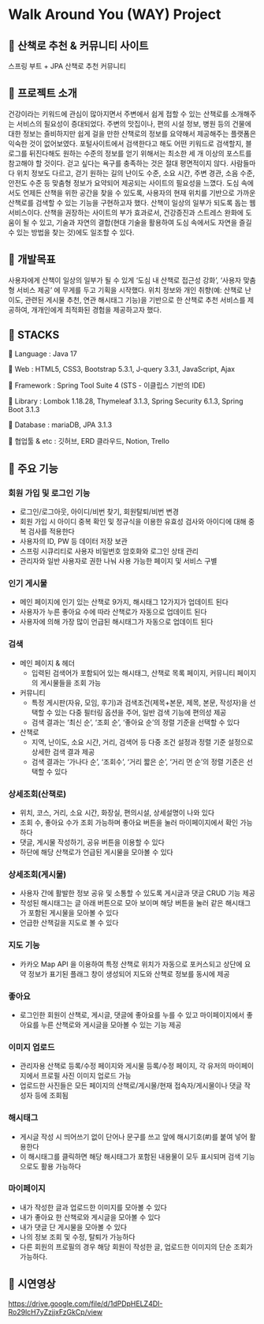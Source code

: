 # Walk Around You (WAY) Project
## 💚 산책로 추천 & 커뮤니티 사이트
스프링 부트 + JPA 산책로 추천 커뮤니티

## 💚 프로젝트 소개
건강이라는 키워드에 관심이 많아지면서 주변에서 쉽게 접할 수 있는 산책로를 소개해주는 서비스의 필요성이 증대되었다. 
주변의 맛집이나, 편의 시설 정보, 병원 등의 건물에 대한 정보는 즐비하지만 쉽게 걸을 만한 산책로의 정보를 요약해서 제공해주는 플랫폼은 익숙한 것이 없어보였다.
포털사이트에서 검색한다고 해도 어떤 키워드로 검색할지, 블로그를 뒤진다해도 원하는 수준의 정보를 얻기 위해서는 최소한 세 개 이상의 포스트를 참고해야 할 것이다.
걷고 싶다는 욕구를 충족하는 것은 절대 평면적이지 않다. 
사람들마다 위치 정보도 다르고, 걷기 원하는 길의 난이도 수준, 소요 시간, 주변 경관, 소음 수준, 안전도 수준 등 맞춤형 정보가 요약되어 제공되는 사이트의 필요성을 느꼈다. 
도심 속에서도 언제든 산책을 위한 공간을 찾을 수 있도록, 사용자의 현재 위치를 기반으로 가까운 산책로를 검색할 수 있는 기능을 구현하고자 했다.
산책이 일상의 일부가 되도록 돕는 웹 서비스이다. 
산책을 권장하는 사이트의 부가 효과로서, 건강증진과 스트레스 완화에 도움이 될 수 있고, 
기술과 자연의 결합(현대 기술을 활용하여 도심 속에서도 자연을 즐길 수 있는 방법을 찾는 것)에도 일조할 수 있다.

## 💚 개발목표
사용자에게 산책이 일상의 일부가 될 수 있게 ‘도심 내 산책로 접근성 강화’, ‘사용자 맞춤형 서비스 제공’ 에 무게를 두고 기획을 시작했다. 
위치 정보와 개인 취향(예: 산책로 난이도, 관련된 게시물 추천, 연관 해시태그 기능)을 기반으로 한 산책로 추천 서비스를 제공하여, 개개인에게 최적화된 경험을 제공하고자 했다.

## 💚 STACKS

🌳 Language : Java 17

🌳 Web : HTML5, CSS3, Bootstrap 5.3.1, J-query 3.3.1, JavaScript,  Ajax 

🌳 Framework : Spring Tool Suite 4 (STS - 이클립스 기반의 IDE)

🌳 Library : Lombok 1.18.28, Thymeleaf 3.1.3, Spring Security 6.1.3, Spring Boot 3.1.3

🌳 Database : mariaDB, JPA 3.1.3

🌳 협업툴 & etc : 깃허브, ERD 클라우드, Notion, Trello

## 💚 주요 기능

### 회원 가입 및 로그인 기능

- 로그인/로그아웃, 아이디/비번 찾기, 회원탈퇴/비번 변경
- 회원 가입 시 아이디 중복 확인 및 정규식을 이용한 유효성 검사와 아이디에 대해 중복 검사를 적용한다
- 사용자의 ID, PW 등 데이터 저장 보관
- 스프링 시큐리티로 사용자 비밀번호 암호화와 로그인 상태 관리
- 관리자와 일반 사용자로 권한 나눠 사용 가능한 페이지 및 서비스 구별

### 인기 게시물

- 메인 페이지에 인기 있는 산책로 9가지, 해시태그 12가지가 업데이트 된다
- 사용자가 누른 좋아요 수에 따라 산책로가 자동으로 업데이트 된다
- 사용자에 의해 가장 많이 언급된 해시태그가 자동으로 업데이트 된다

### 검색

- 메인 페이지 & 헤더
    - 입력된 검색어가 포함되어 있는 해시태그, 산책로 목록 페이지, 커뮤니티 페이지의 게시물들을 조회 가능
- 커뮤니티
    - 특정 게시판(자유, 모임,  후기)과 검색조건(제목+본문, 제목, 본문, 작성자)을 선택할 수 있는
      다중 필터링 옵션을 주어, 일반 검색 기능에 편의성 제공
    - 검색 결과는 ‘최신 순’, ‘조회 순’, ‘좋아요 순’의 정렬 기준을 선택할 수 있다
- 산책로
    - 지역, 난이도, 소요 시간, 거리, 검색어 등 다중 조건 설정과 정렬 기준 설정으로 상세한 검색 결과 제공
    - 검색 결과는 ‘가나다 순’, ‘조회수’, ‘거리 짧은 순’, ‘거리 먼 순’의 정렬 기준은 선택할 수 있다
    

### 상세조회(산책로)

- 위치, 코스, 거리, 소요 시간, 화장실, 편의시설, 상세설명이 나와 있다
- 조회 수, 좋아요 수가 조회 가능하며 좋아요 버튼을 눌러 마이페이지에서 확인 가능하다
- 댓글, 게시물 작성하기, 공유 버튼을 이용할 수 있다
- 하단에 해당 산책로가 언급된 게시물을 모아볼 수 있다

### 상세조회(게시물)

- 사용자 간에 활발한 정보 공유 및 소통할 수 있도록 게시글과 댓글 CRUD 기능 제공
- 작성된 해시태그는 글 아래 버튼으로 모아 보이며 해당 버튼을 눌러 같은 해시태그가 포함된 게시물을 모아볼 수 있다
- 언급한 산책길을 지도로 볼 수 있다

### 지도 기능

- 카카오 Map API 을 이용하여 특정 산책로 위치가 자동으로 포커스되고
  상단에 요약 정보가 표기된 플래그 창이 생성되어 지도와 산책로 정보를 동시에 제공

### 좋아요

- 로그인한 회원이 산책로, 게시글, 댓글에 좋아요를 누를 수 있고 
  마이페이지에서 좋아요를 누른 산책로와 게시글을 모아볼 수 있는 기능 제공

### 이미지 업로드

- 관리자용 산책로 등록/수정 페이지와 게시물 등록/수정 페이지,
  각 유저의 마이페이지에서 프로필 사진 이미지 업로드 가능
- 업로드한 사진들은 모든 페이지의 산책로/게시물/현재 접속자/게시물이나 댓글 작성자 등에 조회됨

### 해시태그

- 게시글 작성 시 띄어쓰기 없이 단어나 문구를 쓰고 앞에 해시기호(#)를 붙여 넣어 활용한다
- 이 해시태그를 클릭하면 해당 해시태그가 포함된 내용물이 모두 표시되며 검색 기능으로도 활용 가능하다

### 마이페이지

- 내가 작성한 글과 업로드한 이미지를 모아볼 수 있다
- 내가 좋아요 한 산책로와 게시글을 모아볼 수 있다
- 내가 댓글 단 게시물을 모아볼 수 있다
- 나의 정보 조회 및 수정, 탈퇴가 가능하다
- 다른 회원의 프로필의 경우 해당 회원이 작성한 글, 업로드한 이미지의 단순 조회가 가능하다.

## 💚 시연영상
https://drive.google.com/file/d/1dPDpHELZ4DI-Ro29lcH7yZzjjxFzGkCp/view

